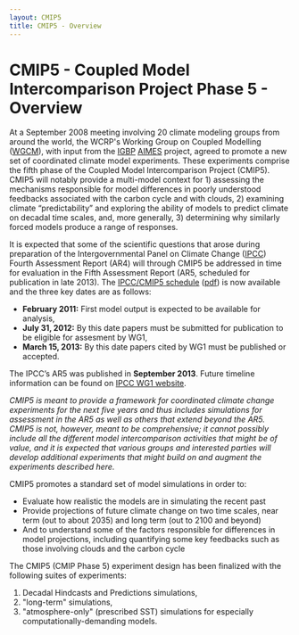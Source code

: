 ```yaml
---
layout: CMIP5
title: CMIP5 - Overview
---
```


# CMIP5 - Coupled Model Intercomparison Project Phase 5 - Overview

At a September 2008 meeting involving 20 climate modeling groups from around the world, the WCRP's Working Group on Coupled Modelling ([WGCM](http://www.wcrp-climate.org/wgcm/)), with input from the [IGBP](http://www.igbp.net/) [AIMES](http://www.aimes.ucar.edu/) project, agreed to promote a new set of coordinated climate model experiments. These experiments comprise the fifth phase of the Coupled Model Intercomparison Project (CMIP5). CMIP5 will notably provide a multi-model context for 1) assessing the mechanisms responsible for model differences in poorly understood feedbacks associated with the carbon cycle and with clouds, 2) examining climate “predictability” and exploring the ability of models to predict climate on decadal time scales, and, more generally, 3) determining why similarly forced models produce a range of responses.

It is expected that some of the scientific questions that arose during preparation of the Intergovernmental Panel on Climate Change ([IPCC](http://www.ipcc.ch/)) Fourth Assessment Report (AR4) will through CMIP5 be addressed in time for evaluation in the Fifth Assessment Report (AR5, scheduled for publication in late 2013). The [IPCC/CMIP5 schedule](http://cmip-pcmdi.llnl.gov/cmip5/ipcc_ar5_timetable.html) ([pdf](http://cmip-pcmdi.llnl.gov/cmip5/docs/IPCC_AR5_Timetable.pdf)) is now available and the three key dates are as follows:

- **February 2011:** First model output is expected to be available for analysis,
- **July 31, 2012:** By this date papers must be submitted for publication to be eligible for assesment by WG1,
- **March 15, 2013:** By this date papers cited by WG1 must be published or accepted.

The IPCC’s AR5 was published in **September 2013**. Future timeline information can be found on [IPCC WG1 website](http://www.climatechange2013.org).

_CMIP5 is meant to provide a framework for coordinated climate change experiments for the next five years and thus includes simulations for assessment in the AR5 as well as others that extend beyond the AR5. CMIP5 is not, however, meant to be comprehensive; it cannot possibly include all the different model intercomparison activities that might be of value, and it is expected that various groups and interested parties will develop additional experiments that might build on and augment the experiments described here._

 

CMIP5 promotes a standard set of model simulations in order to:

* Evaluate how realistic the models are in simulating the recent past
* Provide projections of future climate change on two time scales, near term (out to about 2035) and long term (out to 2100 and beyond) 
* And to understand some of the factors responsible for differences in model projections, including quantifying some key feedbacks such as those involving clouds and the carbon cycle



The CMIP5 (CMIP Phase 5) experiment design has been finalized with the following suites of experiments:

1.  Decadal Hindcasts and Predictions simulations,
2.  "long-term" simulations,
3.  "atmosphere-only" (prescribed SST) simulations for especially computationally-demanding models.

